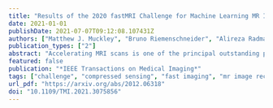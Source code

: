 ```yaml
---
title: "Results of the 2020 fastMRI Challenge for Machine Learning MR Image Reconstruction"
date: 2021-01-01
publishDate: 2021-07-07T09:12:08.107431Z
authors: ["Matthew J. Muckley", "Bruno Riemenschneider", "Alireza Radmanesh", "Sunwoo Kim", "Geunu Jeong", "Jingyu Ko", "Yohan Jun", "Hyungseob Shin", "Dosik Hwang", "Mahmoud Mostapha", "Simon Arberet", "Dominik Nickel", "Zaccharie Ramzi", "Philippe Ciuciu", "Jean Luc Starck", "Jonas Teuwen", "Dimitrios Karkalousos", "Chaoping Zhang", "Anuroop Sriram", "Zhengnan Huang", "Nafissa Yakubova", "Yvonne W. Lui", "Florian Knoll"]
publication_types: ["2"]
abstract: "Accelerating MRI scans is one of the principal outstanding problems in the MRI research community. Towards this goal, we hosted the second fastMRI competition targeted towards reconstructing MR images with subsampled k-space data. We provided participants with data from 7,299 clinical brain scans (de-identified via a HIPAA-compliant procedure by NYU Langone Health), holding back the fully-sampled data from 894 of these scans for challenge evaluation purposes. In contrast to the 2019 challenge, we focused our radiologist evaluations on pathological assessment in brain images. We also debuted a new Transfer track that required participants to submit models evaluated on MRI scanners from outside the training set. We received 19 submissions from eight different groups. Results showed one team scoring best in both SSIM scores and qualitative radiologist evaluations. We also performed analysis on alternative metrics to mitigate the effects of background noise and collected feedback from the participants to inform future challenges. Lastly, we identify common failure modes across the submissions, highlighting areas of need for future research in the MRI reconstruction community."
featured: false
publication: "*IEEE Transactions on Medical Imaging*"
tags: ["challenge", "compressed sensing", "fast imaging", "mr image reconstruction", "machine learning", "optimization", "parallel imaging", "public data set"]
url_pdf: "https://arxiv.org/abs/2012.06318"
doi: "10.1109/TMI.2021.3075856"
---
```


